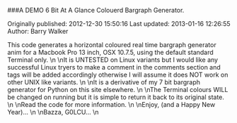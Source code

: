###A DEMO 6 Bit At A Glance Colouerd Bargraph Generator.

Originally published: 2012-12-30 15:50:16
Last updated: 2013-01-16 12:26:55
Author: Barry Walker

This code generates a horizontal coloured real time bargraph generator anim for a Macbook Pro 13 inch, OSX 10.7.5, using the default standard Terminal only.\n\nIt is UNTESTED on Linux variants but I would like any successful Linux tryers to make a comment in the comments section and tags will be added accordingly otherwise I will assume it does NOT work on other UNIX like variants.\n\nIt is a derivative of my 7 bit bargraph generator for Python on this site elsewhere.\n\nThe Terminal colours WILL be changed on running but it is simple to return it back to its original state.\n\nRead the code for more information.\n\nEnjoy, (and a Happy New Year)...\n\nBazza, G0LCU...\n